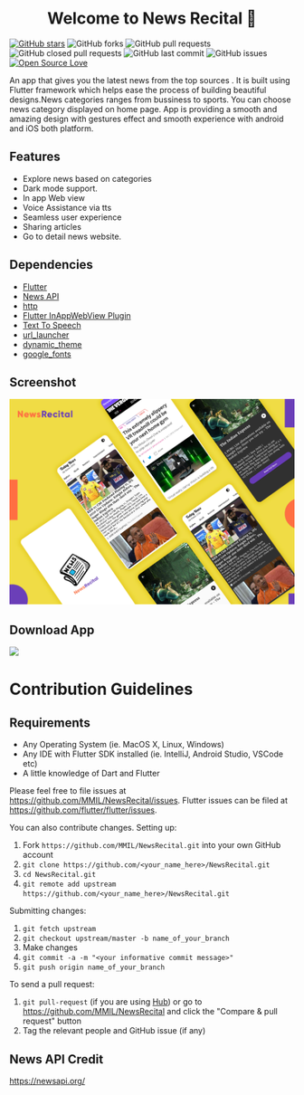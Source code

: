 <h1 align="center">Welcome to News Recital 👋</h1>

[![GitHub stars](https://img.shields.io/github/stars/MMIL/NewsRecital?style=social)](https://github.com/login?return_to=%2FMMIL%NewsRecital) 
 ![GitHub forks](https://img.shields.io/github/forks/MMIL/NewsRecital?style=social) 
 ![GitHub pull requests](https://img.shields.io/github/issues-pr/MMIL/NewsRecital)
 ![GitHub closed pull requests](https://img.shields.io/github/issues-pr-closed/MMIL/NewsRecital) 
 ![GitHub last commit](https://img.shields.io/github/last-commit/MMIL/NewsRecital) 
 ![GitHub issues](https://img.shields.io/github/issues-raw/MMIL/NewsRecital)
 [![Open Source Love](https://badges.frapsoft.com/os/v2/open-source.svg?v=103)](https://github.com/MMIL/NewsRecital) 

An app that gives you the latest news from the top sources . It is built using Flutter framework which helps ease the process of building beautiful designs.News categories ranges from bussiness to sports. You can choose news category displayed on home page. App is providing a smooth and amazing design with gestures effect and smooth experience with android and iOS both platform.

## Features
* Explore news based on categories
* Dark mode support.
* In app Web view
* Voice Assistance via tts
* Seamless user experience
* Sharing articles
* Go to detail news website.

## Dependencies
* [Flutter](https://flutter.io/)
* [News API](https://newsapi.org/)
* [http](https://pub.dev/packages/http)
* [Flutter InAppWebView Plugin](https://pub.dev/packages/flutter_inappwebview)
* [Text To Speech](https://pub.dev/packages/flutter_tts)
* [url_launcher](https://pub.dev/packages/url_launcher)
* [dynamic_theme](https://pub.dev/packages/dynamic_theme)
* [google_fonts](https://pub.dev/packages/google_fonts)

## Screenshot
<img src="./Screenshot/NewsRecital.jpg" >

## Download App 
<a href="https://drive.google.com/file/d/1g9cswP8B5Ru_lIE6q32YEjrp5VFnguJq/view?usp=sharing"><img src="https://playerzon.com/asset/download.png" width="200"></img></a>

# Contribution Guidelines

## Requirements
* Any Operating System (ie. MacOS X, Linux, Windows)
* Any IDE with Flutter SDK installed (ie. IntelliJ, Android Studio, VSCode etc)
* A little knowledge of Dart and Flutter


Please feel free to file issues at https://github.com/MMIL/NewsRecital/issues. Flutter issues can be filed at https://github.com/flutter/flutter/issues.

You can also contribute changes. Setting up:
1. Fork `https://github.com/MMIL/NewsRecital.git` into your own GitHub account
2. `git clone https://github.com/<your_name_here>/NewsRecital.git`
3. `cd NewsRecital.git`
4. `git remote add upstream https://github.com/<your_name_here>/NewsRecital.git`

Submitting changes:
1. `git fetch upstream`
2. `git checkout upstream/master -b name_of_your_branch`
3. Make changes
4. `git commit -a -m "<your informative commit message>"`
5. `git push origin name_of_your_branch`

To send a pull request:
1. `git pull-request` (if you are using [Hub](https://hub.github.com/)) or go to https://github.com/MMIL/NewsRecital and click the "Compare & pull request" button
2. Tag the relevant people and GitHub issue (if any)

## News API Credit
https://newsapi.org/


